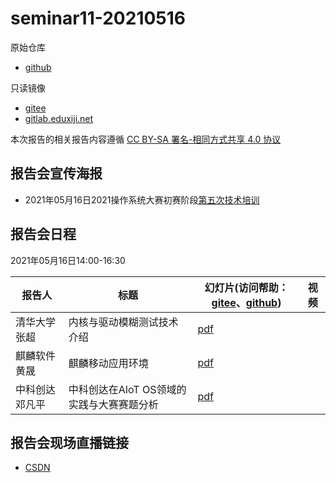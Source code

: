 # seminar11-20210516

原始仓库
 * [github](https://github.com/oscomp/seminar11-20210516/blob/main/README.md)

只读镜像
 * [gitee](https://gitee.com/oscomp/seminar11-20210516)
 * [gitlab.eduxiji.net](https://gitlab.eduxiji.net/oscomp/seminar11-20210516)

本次报告的相关报告内容遵循 [CC BY-SA 署名-相同方式共享 4.0 协议](https://creativecommons.org/licenses/by-sa/4.0/deed.zh)

## 报告会宣传海报

 * 2021年05月16日2021操作系统大赛初赛阶段[第五次技术培训](https://mp.weixin.qq.com/s/eC4YU5fxXnP2mAyWJqCNmQ)

## 报告会日程

2021年05月16日14:00-16:30

| 报告人 | 标题                              | 幻灯片(访问帮助：[gitee](https://gitee.com/oscomp/seminar0-20201226/blob/main/20210110-tencent-help.pdf)、[github](https://github.com/oscomp/seminar0-20201226/blob/main/20210110-tencent-help.pdf)) | 视频 |
| ------ | --------------------------------- | ------------------------------------------------------------ | ---- |
| 清华大学 张超 | 内核与驱动模糊测试技术介绍 | [pdf](https://lexiangla.com/teams/k100041/docs/4d52983eb61811eb883ebe1b8cc9530f?company_from=79350bd4d06911ea91f05254002f1020) |      | 
| 麒麟软件 黄晟 | 麒麟移动应用环境 | [pdf](https://lexiangla.com/teams/k100041/docs/55044f8ab62411ebb06b068ba10bdf3a?company_from=79350bd4d06911ea91f05254002f1020) |      | 
| 中科创达 邓凡平 | 中科创达在AIoT OS领域的实践与大赛赛题分析 | [pdf](https://lexiangla.com/teams/k100041/docs/5a13ad36be3511ebbd93e60def78e1e8?company_from=79350bd4d06911ea91f05254002f1020) |      | 

## 报告会现场直播链接
 * [CSDN](https://live.csdn.net/room/wl5875/C2MCK6SU)
